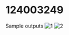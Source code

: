 # 124003249
Sample outputs 
![1](https://github.com/rohitsainaren/124003249/assets/110220505/bb03f5b8-4789-46d9-b215-29a705fa9943)
![2](https://github.com/rohitsainaren/124003249/assets/110220505/62b848cf-5d75-4cf8-ad22-d2f21e5b1542)
